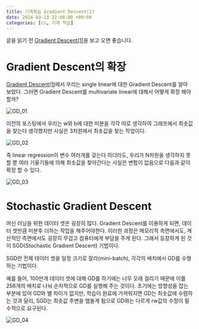 ```yaml
---
title: 기계학습 Gradient Descent(2)
date: 2024-03-23 22:00:00 +09:00
categories: [cs, 기계 학습]
---
```



글을 읽기 전 [Gradient Descent(1)](https://patchpark.github.io/posts/gradientDescent1)을 보고 오면 좋습니다.

# Gradient Descent의 확장
[Gradient Descent(1)](https://patchpark.github.io/posts/gradientDescent1)에서 우리는 single linear에 대한 Gradient Descent를 알아 보았다. 그러면 Gradient Descent를 multivariate linear에 대해서 어떻게 확장 해야 할까?


![GD_01](https://github.com/patchpark/patchpark.github.io/assets/116805893/08ffc9f5-0c58-436a-b1ac-042f48bacd4f)

이전의 포스팅에서 우리는 w와 b에 대한 미분을 각각 따로 생각하여 그래프에서 최솟값을 찾는다 생각했지만 사실은 3차원에서 최솟값을 찾는 작업이다.


![GD_02](https://github.com/patchpark/patchpark.github.io/assets/116805893/db0d6ec3-b58e-441e-ae20-e7c4242ee45e)

즉 linear regression이 변수 여러개를 갖는다 하더라도, 우리가 N차원을 생각하지 못할 뿐 여러 기울기들에 의해 최솟값을 찾아간다는 사실은 변함이 없음으로 다음과 같이 확장 할 수 있다.

![GD_03](https://github.com/patchpark/patchpark.github.io/assets/116805893/d2c5f23d-5230-4785-a40c-7f4785e8cdbb)

# Stochastic Gradient Descent
머신 러닝을 위한 데이터 셋은 굉장히 많다. Gradient Descent를 이용하게 되면, 데이터 셋만큼 미분후 더하는 작업을 해주어야한다. 이러한 과정은 메모리적 측면에서도, 계산적인 측면에서도 굉장히 무겁고 컴퓨터에게 부담을 주게 된다. 그래서 등장하게 된 것이 SGD(Stochastic Gradient Descent) 기법이다. 

SGD란 전체 데이터 셋을 일정 크기로 잘라(mini-batch), 각각의 배치에서 GD를 수행하는 기법이다.

예를 들어, 100만개 데이터 셋에 대해 GD를 하기에는 너무 오래 걸리기 때문에 이를 256개의 배치로 나눠 순차적으로 GD를 실행해 주는 것이다. 초기에는 방향성을 잡는 부분에 있어 GD와 별 차이가 없지만, 학습이 완료에 가까워지면 GD는 최솟값에 수렴하는 것과 달리, SGD는 최솟값 주변을 맴돌게 됨으로 GD와는 다르게 rw값의 수정이 필수적으로 요구된다.

![GD_04](https://github.com/patchpark/patchpark.github.io/assets/116805893/3bc91b57-907f-44da-aa84-3048e03427da)
